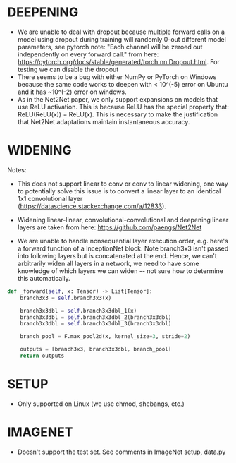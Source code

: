 # DEEPENING 

- We are unable to deal with dropout because multiple forward calls on a model using dropout during training will randomly 0-out different model parameters, see pytorch note: "Each channel will be zeroed out independently on every forward call." from here: https://pytorch.org/docs/stable/generated/torch.nn.Dropout.html. For testing we can disable the dropout
- There seems to be a bug with either NumPy or PyTorch on Windows because the same code works to deepen with < 10^(-5) error on Ubuntu and it has ~10^(-2) error on windows. 
- As in the Net2Net paper, we only support expansions on models that use ReLU activation. This is because ReLU has the special property that: ReLU(ReLU(x)) = ReLU(x). This is necessary to make the justification that Net2Net adaptations 
maintain instantaneous accuracy.

# WIDENING 

Notes: 

- This does not support linear to conv or conv to linear widening, one way 
to potentially solve this issue is to convert a linear layer to an
identical 1x1 convolutional layer (https://datascience.stackexchange.com/a/12833).

- Widening linear-linear, convolutional-convolutional and deepening linear layers
are taken from here: https://github.com/paengs/Net2Net

- We are unable to handle nonsequential layer execution order, e.g. here's 
a forward function of a InceptionNet block. Note branch3x3 isn't passed
into following layers but is concatenated at the end. Hence, we can't 
arbitrarily widen all layers in a network, we need to have some knowledge
of which layers we can widen -- not sure how to determine this automatically.

```python
def _forward(self, x: Tensor) -> List[Tensor]:
    branch3x3 = self.branch3x3(x)

    branch3x3dbl = self.branch3x3dbl_1(x)
    branch3x3dbl = self.branch3x3dbl_2(branch3x3dbl)
    branch3x3dbl = self.branch3x3dbl_3(branch3x3dbl)

    branch_pool = F.max_pool2d(x, kernel_size=3, stride=2)

    outputs = [branch3x3, branch3x3dbl, branch_pool]
    return outputs
```

# SETUP 

* Only supported on Linux (we use chmod, shebangs, etc.)

# IMAGENET 

* Doesn't support the test set. See comments in ImageNet setup, data.py
